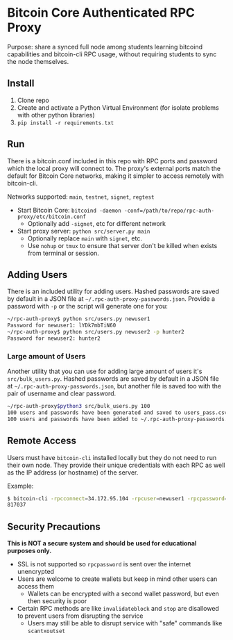 # Bitcoin Core Authenticated RPC Proxy

Purpose: share a synced full node among students learning bitcoind capabilities
and bitcoin-cli RPC usage, without requiring students to sync the node themselves.

## Install

1. Clone repo
2. Create and activate a Python Virtual Environment (for isolate problems with other python libraries)
3. `pip install -r requirements.txt`

## Run

There is a bitcoin.conf included in this repo with RPC ports and password
which the local proxy will connect to. The proxy's external ports match
the default for Bitcoin Core networks, making it simpler to access remotely
with bitcoin-cli.

Networks supported: `main`, `testnet`, `signet`, `regtest`

- Start Bitcoin Core: `bitcoind -daemon -conf=/path/to/repo/rpc-auth-proxy/etc/bitcoin.conf`
  - Optionally add `-signet`, etc for different network
- Start proxy server: `python src/server.py main`
  - Optionally replace `main` with `signet`, etc.
  - Use `nohup` or `tmux` to ensure that server don't be killed when exists from terminal or session.

## Adding Users

There is an included utility for adding users. Hashed passwords are saved by
default in a JSON file at `~/.rpc-auth-proxy-passwords.json`. Provide a password
with `-p` or the script will generate one for you:

```sh
~/rpc-auth-proxy$ python src/users.py newuser1
Password for newuser1: lYDk7mbTiN60
~/rpc-auth-proxy$ python src/users.py newuser2 -p hunter2
Password for newuser2: hunter2
```
### Large amount of Users ###
Another utility that you can use for adding large amount of users it's `src/bulk_users.py`. Hashed passwords are saved by
default in a JSON file at `~/.rpc-auth-proxy-passwords.json`, but another file is saved too with the pair of username and clear password.

```sh
~/rpc-auth-proxy$python3 src/bulk_users.py 100
100 users and passwords have been generated and saved to users_pass.csv.
100 users and passwords have been added to ~/.rpc-auth-proxy-passwords.json.
```

## Remote Access

Users must have `bitcoin-cli` installed locally but they do not need to run their
own node. They provide their unique credentials with each RPC as well as the
IP address (or hostname) of the server.

Example:

```sh
$ bitcoin-cli -rpcconnect=34.172.95.104 -rpcuser=newuser1 -rpcpassword=lYDk7mbTiN60 getblockcount
817037
```

## Security Precautions

**This is NOT a secure system and should be used for educational purposes only.**

- SSL is not supported so `rpcpassword` is sent over the internet unencrypted
- Users are welcome to create wallets but keep in mind other users can access them
  - Wallets can be encrypted with a second wallet password, but even then security is poor
- Certain RPC methods are like `invalidateblock` and `stop` are disallowed to prevent users from disrupting the service
  - Users may still be able to disrupt service with "safe" commands like `scantxoutset`



